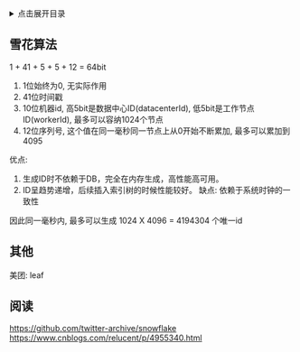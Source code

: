 <details>
<summary>点击展开目录</summary>
<!-- TOC -->

- [雪花算法](#雪花算法)
- [其他](#其他)
- [阅读](#阅读)

<!-- /TOC -->
</details>

## 雪花算法

1 + 41 + 5 + 5 + 12 = 64bit

1. 1位始终为0, 无实际作用
2. 41位时间戳
3. 10位机器id, 高5bit是数据中心ID(datacenterId), 低5bit是工作节点ID(workerId), 最多可以容纳1024个节点
4. 12位序列号, 这个值在同一毫秒同一节点上从0开始不断累加, 最多可以累加到4095

优点:
1. 生成ID时不依赖于DB，完全在内存生成，高性能高可用。
2. ID呈趋势递增，后续插入索引树的时候性能较好。
缺点:
依赖于系统时钟的一致性


因此同一毫秒内, 最多可以生成 1024 X 4096 = 4194304 个唯一id


## 其他

美团: leaf


## 阅读

https://github.com/twitter-archive/snowflake
https://www.cnblogs.com/relucent/p/4955340.html